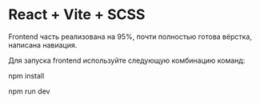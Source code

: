 # React + Vite + SCSS

Frontend часть реализована на 95%, почти полностью готова вёрстка, написана навиация.

Для запуска frontend используйте следующую комбинацию команд:

npm install

npm run dev
